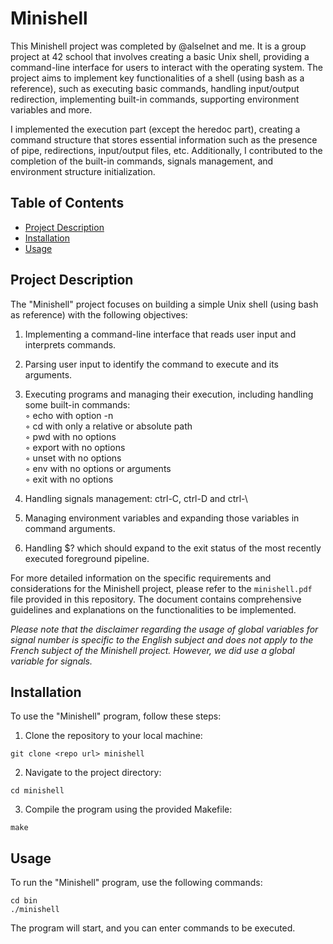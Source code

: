 # Minishell

This Minishell project was completed by @alselnet and me. It is a group project at 42 school that involves creating a basic Unix shell, providing a command-line interface for users to interact with the operating system. The project aims to implement key functionalities of a shell (using bash as a reference), such as executing basic commands, handling input/output redirection, implementing built-in commands, supporting environment variables and more.

I implemented the execution part (except the heredoc part), creating a command structure that stores essential information such as the presence of pipe, redirections, input/output files, etc. Additionally, I contributed to the completion of the built-in commands, signals management, and environment structure initialization.

## Table of Contents

- [Project Description](#project-description)
- [Installation](#installation)
- [Usage](#usage)

## Project Description

The "Minishell" project focuses on building a simple Unix shell (using bash as reference) with the following objectives:

1. Implementing a command-line interface that reads user input and interprets commands.

2. Parsing user input to identify the command to execute and its arguments.

3. Executing programs and managing their execution, including handling some built-in commands:  
◦ echo with option -n  
◦ cd with only a relative or absolute path  
◦ pwd with no options  
◦ export with no options  
◦ unset with no options  
◦ env with no options or arguments  
◦ exit with no options  

4. Handling signals management: ctrl-C, ctrl-D and ctrl-\

5. Managing environment variables and expanding those variables in command arguments.

6. Handling $? which should expand to the exit status of the most recently executed foreground pipeline.

For more detailed information on the specific requirements and considerations for the Minishell project, please refer to the `minishell.pdf` file provided in this repository. The document contains comprehensive guidelines and explanations on the functionalities to be implemented.

_Please note that the disclaimer regarding the usage of global variables for signal number is specific to the English subject and does not apply to the French subject of the Minishell project. However, we did use a global variable for signals._

## Installation

To use the "Minishell" program, follow these steps:

1. Clone the repository to your local machine:

```
git clone <repo url> minishell
```

2. Navigate to the project directory:

```
cd minishell
```

3. Compile the program using the provided Makefile:

```
make
```

## Usage

To run the "Minishell" program, use the following commands:

```
cd bin
./minishell
```

The program will start, and you can enter commands to be executed.


